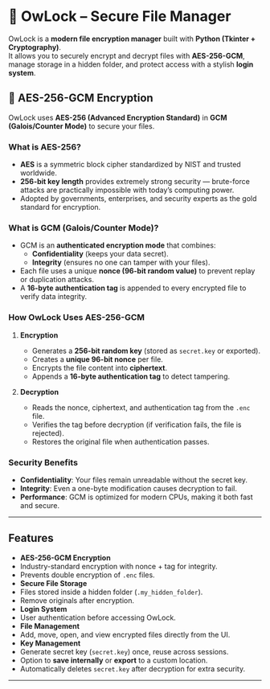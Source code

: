 # 🦉 OwLock – Secure File Manager

OwLock is a **modern file encryption manager** built with **Python (Tkinter + Cryptography)**.  
It allows you to securely encrypt and decrypt files with **AES-256-GCM**, manage storage in a hidden folder, and protect access with a stylish **login system**.


## 🔐 AES-256-GCM Encryption

OwLock uses **AES-256 (Advanced Encryption Standard)** in **GCM (Galois/Counter Mode)** to secure your files.

### What is AES-256?
- **AES** is a symmetric block cipher standardized by NIST and trusted worldwide.
- **256-bit key length** provides extremely strong security — brute-force attacks are practically impossible with today’s computing power.
- Adopted by governments, enterprises, and security experts as the gold standard for encryption.

### What is GCM (Galois/Counter Mode)?
- GCM is an **authenticated encryption mode** that combines:
  - **Confidentiality** (keeps your data secret).
  - **Integrity** (ensures no one can tamper with your files).
- Each file uses a unique **nonce (96-bit random value)** to prevent replay or duplication attacks.
- A **16-byte authentication tag** is appended to every encrypted file to verify data integrity.

### How OwLock Uses AES-256-GCM
1. **Encryption**
   - Generates a **256-bit random key** (stored as `secret.key` or exported).
   - Creates a **unique 96-bit nonce** per file.
   - Encrypts the file content into **ciphertext**.
   - Appends a **16-byte authentication tag** to detect tampering.

2. **Decryption**
   - Reads the nonce, ciphertext, and authentication tag from the `.enc` file.
   - Verifies the tag before decryption (if verification fails, the file is rejected).
   - Restores the original file when authentication passes.

### Security Benefits
-  **Confidentiality**: Your files remain unreadable without the secret key.  
-  **Integrity**: Even a one-byte modification causes decryption to fail.  
-  **Performance**: GCM is optimized for modern CPUs, making it both fast and secure.  

---

##  Features

-  **AES-256-GCM Encryption**
  - Industry-standard encryption with nonce + tag for integrity.
  - Prevents double encryption of `.enc` files.
-  **Secure File Storage**
  - Files stored inside a hidden folder (`.my_hidden_folder`).
  - Remove originals after encryption.
-  **Login System**
  - User authentication before accessing OwLock.
-  **File Management**
  - Add, move, open, and view encrypted files directly from the UI.
-  **Key Management**
  - Generate secret key (`secret.key`) once, reuse across sessions.
  - Option to **save internally** or **export** to a custom location.
  - Automatically deletes `secret.key` after decryption for extra security.

---


